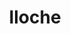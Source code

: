 ---
address: Nieuwstad 24
title: Iloche
city: Zutphen
zip: 7201 NP
country: Netherlands
lat: 52.143662
lng: 6.196842
phone: 0575 515689
email: info@iloche.nl
url: 
---